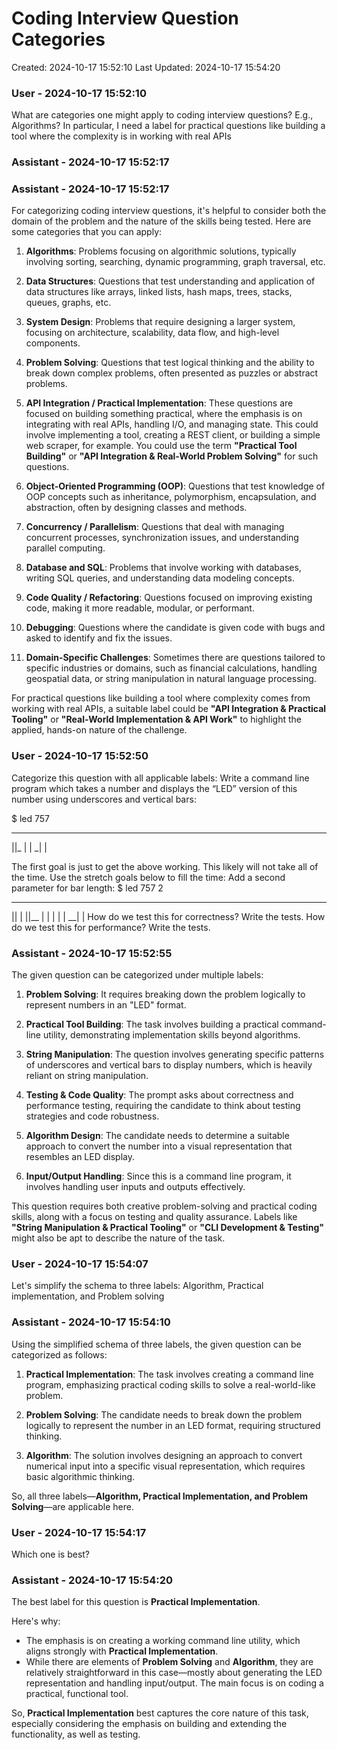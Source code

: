 # Coding Interview Question Categories

Created: 2024-10-17 15:52:10
Last Updated: 2024-10-17 15:54:20

### User - 2024-10-17 15:52:10

What are categories one might apply to coding interview questions? E.g., Algorithms? In particular, I need a label for practical questions like building a tool where the complexity is in working with real APIs

### Assistant - 2024-10-17 15:52:17



### Assistant - 2024-10-17 15:52:17

For categorizing coding interview questions, it's helpful to consider both the domain of the problem and the nature of the skills being tested. Here are some categories that you can apply:

1. **Algorithms**: Problems focusing on algorithmic solutions, typically involving sorting, searching, dynamic programming, graph traversal, etc.

2. **Data Structures**: Questions that test understanding and application of data structures like arrays, linked lists, hash maps, trees, stacks, queues, graphs, etc.

3. **System Design**: Problems that require designing a larger system, focusing on architecture, scalability, data flow, and high-level components.

4. **Problem Solving**: Questions that test logical thinking and the ability to break down complex problems, often presented as puzzles or abstract problems.

5. **API Integration / Practical Implementation**: These questions are focused on building something practical, where the emphasis is on integrating with real APIs, handling I/O, and managing state. This could involve implementing a tool, creating a REST client, or building a simple web scraper, for example. You could use the term **"Practical Tool Building"** or **"API Integration & Real-World Problem Solving"** for such questions.

6. **Object-Oriented Programming (OOP)**: Questions that test knowledge of OOP concepts such as inheritance, polymorphism, encapsulation, and abstraction, often by designing classes and methods.

7. **Concurrency / Parallelism**: Questions that deal with managing concurrent processes, synchronization issues, and understanding parallel computing.

8. **Database and SQL**: Problems that involve working with databases, writing SQL queries, and understanding data modeling concepts.

9. **Code Quality / Refactoring**: Questions focused on improving existing code, making it more readable, modular, or performant.

10. **Debugging**: Questions where the candidate is given code with bugs and asked to identify and fix the issues.

11. **Domain-Specific Challenges**: Sometimes there are questions tailored to specific industries or domains, such as financial calculations, handling geospatial data, or string manipulation in natural language processing.

For practical questions like building a tool where complexity comes from working with real APIs, a suitable label could be **"API Integration & Practical Tooling"** or **"Real-World Implementation & API Work"** to highlight the applied, hands-on nature of the challenge.

### User - 2024-10-17 15:52:50

Categorize this question with all applicable labels: 
Write a command line program which takes a number and displays the “LED” version of this number using underscores and vertical bars:

$ led 757
 _  _  _ 
  ||_   |
  | _|  |

The first goal is just to get the above working. This likely will not take all of the time. Use the stretch goals below to fill the time:
Add a second parameter for bar length:
$ led 757 2
 __  __  __ 
   ||      |
   ||__    |
   |   |   |
   | __|   |
How do we test this for correctness? Write the tests.
How do we test this for performance? Write the tests.

### Assistant - 2024-10-17 15:52:55

The given question can be categorized under multiple labels:

1. **Problem Solving**: It requires breaking down the problem logically to represent numbers in an "LED" format.

2. **Practical Tool Building**: The task involves building a practical command-line utility, demonstrating implementation skills beyond algorithms.

3. **String Manipulation**: The question involves generating specific patterns of underscores and vertical bars to display numbers, which is heavily reliant on string manipulation.

4. **Testing & Code Quality**: The prompt asks about correctness and performance testing, requiring the candidate to think about testing strategies and code robustness.

5. **Algorithm Design**: The candidate needs to determine a suitable approach to convert the number into a visual representation that resembles an LED display.

6. **Input/Output Handling**: Since this is a command line program, it involves handling user inputs and outputs effectively.

This question requires both creative problem-solving and practical coding skills, along with a focus on testing and quality assurance. Labels like **"String Manipulation & Practical Tooling"** or **"CLI Development & Testing"** might also be apt to describe the nature of the task.

### User - 2024-10-17 15:54:07

Let's simplify the schema to three labels: Algorithm, Practical implementation, and Problem solving

### Assistant - 2024-10-17 15:54:10

Using the simplified schema of three labels, the given question can be categorized as follows:

1. **Practical Implementation**: The task involves creating a command line program, emphasizing practical coding skills to solve a real-world-like problem.

2. **Problem Solving**: The candidate needs to break down the problem logically to represent the number in an LED format, requiring structured thinking.

3. **Algorithm**: The solution involves designing an approach to convert numerical input into a specific visual representation, which requires basic algorithmic thinking.

So, all three labels—**Algorithm, Practical Implementation, and Problem Solving**—are applicable here.

### User - 2024-10-17 15:54:17

Which one is best?

### Assistant - 2024-10-17 15:54:20

The best label for this question is **Practical Implementation**.

Here's why:

- The emphasis is on creating a working command line utility, which aligns strongly with **Practical Implementation**.
- While there are elements of **Problem Solving** and **Algorithm**, they are relatively straightforward in this case—mostly about generating the LED representation and handling input/output. The main focus is on coding a practical, functional tool.

So, **Practical Implementation** best captures the core nature of this task, especially considering the emphasis on building and extending the functionality, as well as testing.

